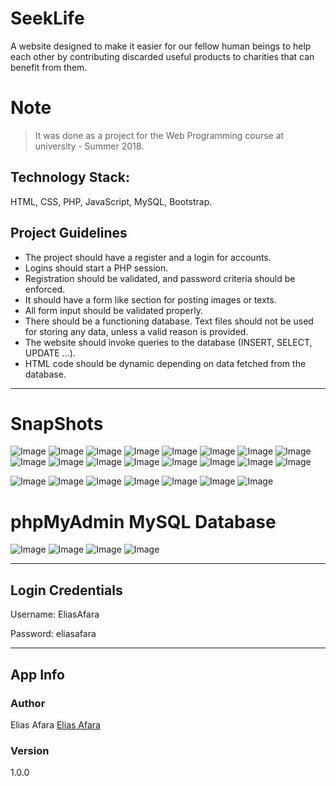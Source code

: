 # SeekLife
A website designed to make it easier for our fellow human beings to help each other by contributing discarded useful products to charities that can benefit from them.


# Note
> It was done as a project for the Web Programming course at university - Summer 2018.

## Technology Stack:

HTML, CSS, PHP, JavaScript, MySQL, Bootstrap.


## Project Guidelines

- The project should have a register and a login for accounts.
- Logins should start a PHP session.
- Registration should be validated, and password criteria should be enforced.
- It should have a form like section for posting images or texts.
- All form input should be validated properly.
- There should be a functioning database. Text files should not be used for storing any
data, unless a valid reason is provided.
- The website should invoke queries to the database (INSERT, SELECT, UPDATE …).
- HTML code should be dynamic depending on data fetched from the database.

---

# SnapShots

![Image](https://github.com/EliasAfara/SeekLife/blob/master/snapShots/image2.png)
![Image](https://github.com/EliasAfara/SeekLife/blob/master/snapShots/image3.png)
![Image](https://github.com/EliasAfara/SeekLife/blob/master/snapShots/image11.png)
![Image](https://github.com/EliasAfara/SeekLife/blob/master/snapShots/image12.png)
![Image](https://github.com/EliasAfara/SeekLife/blob/master/snapShots/image4.png)
![Image](https://github.com/EliasAfara/SeekLife/blob/master/snapShots/image7.png)
![Image](https://github.com/EliasAfara/SeekLife/blob/master/snapShots/image8.png)
![Image](https://github.com/EliasAfara/SeekLife/blob/master/snapShots/image9.png)
![Image](https://github.com/EliasAfara/SeekLife/blob/master/snapShots/image10.png)
![Image](https://github.com/EliasAfara/SeekLife/blob/master/snapShots/image5.png)
![Image](https://github.com/EliasAfara/SeekLife/blob/master/snapShots/image6.png)
![Image](https://github.com/EliasAfara/SeekLife/blob/master/snapShots/image13.png)
![Image](https://github.com/EliasAfara/SeekLife/blob/master/snapShots/image14.png)
![Image](https://github.com/EliasAfara/SeekLife/blob/master/snapShots/image15.png)
![Image](https://github.com/EliasAfara/SeekLife/blob/master/snapShots/image16.png)
![Image](https://github.com/EliasAfara/SeekLife/blob/master/snapShots/image17.png)

![Image](https://github.com/EliasAfara/SeekLife/blob/master/snapShots/image19.png)
![Image](https://github.com/EliasAfara/SeekLife/blob/master/snapShots/image20.png)
![Image](https://github.com/EliasAfara/SeekLife/blob/master/snapShots/image21.png)
![Image](https://github.com/EliasAfara/SeekLife/blob/master/snapShots/image22.png)
![Image](https://github.com/EliasAfara/SeekLife/blob/master/snapShots/image23.png)
![Image](https://github.com/EliasAfara/SeekLife/blob/master/snapShots/image24.png)
![Image](https://github.com/EliasAfara/SeekLife/blob/master/snapShots/image25.png)

# phpMyAdmin MySQL Database
![Image](https://github.com/EliasAfara/SeekLife/blob/master/snapShots/image26.png)
![Image](https://github.com/EliasAfara/SeekLife/blob/master/snapShots/image27.png)
![Image](https://github.com/EliasAfara/SeekLife/blob/master/snapShots/image28.png)
![Image](https://github.com/EliasAfara/SeekLife/blob/master/snapShots/image29.png)

---

## Login Credentials

Username: EliasAfara

Password: eliasafara

---

## App Info

### Author

Elias Afara
[Elias Afara](https://www.linkedin.com/in/eliasafara/)

### Version

1.0.0
